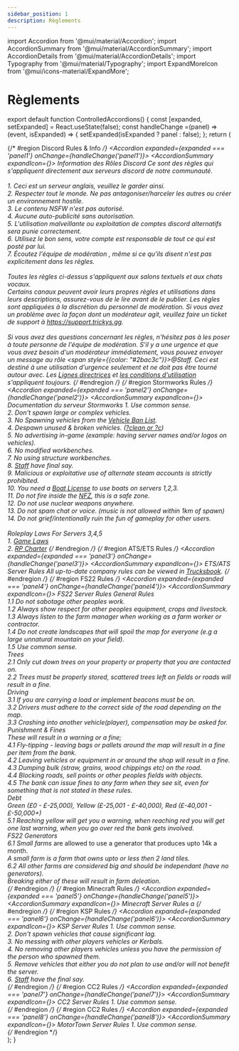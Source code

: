 ```yaml
---
sidebar_position: 1
description: Règlements
---
```


import Accordion from '@mui/material/Accordion';
import AccordionSummary from '@mui/material/AccordionSummary';
import AccordionDetails from '@mui/material/AccordionDetails';
import Typography from '@mui/material/Typography';
import ExpandMoreIcon from '@mui/icons-material/ExpandMore';

# Règlements

export default function ControlledAccordions() { const [expanded, setExpanded] = React.useState(false); const handleChange =(panel) => (event, isExpanded) => { setExpanded(isExpanded ? panel : false); }; return (
    <div>
    {/* #region Discord Rules & Info */}
      <Accordion expanded={expanded === 'panel1'} onChange={handleChange('panel1')}>
        <AccordionSummary expandIcon={<ExpandMoreIcon />}>
          <Typography><i class="fab fa-discord"></i> Information des Rôles Discord</Typography>
        </AccordionSummary>
        <AccordionDetails>
        <Typography>
          Ce sont des règles qui s'appliquent directement aux serveurs discord de notre communauté.<br/><br/>
          1. Ceci est un serveur anglais, veuillez le garder ainsi.<br/>
          2. Respecter tout le monde. Ne pas antagoniser/harceler les autres ou créer un environnement hostile.<br/>
          3. Le contenu NSFW n'est pas autorisé.<br/>
          4. Aucune auto-publicité sans autorisation.<br/>
          5. L'utilisation malveillante ou exploitation de comptes discord alternatifs sera punie correctement.<br/>
          6. Utilisez le bon sens, votre compte est responsable de tout ce qui est posté par lui.<br/>
          7. Écoutez l'équipe de modération <a href="https://trickys.gg/staffteam"></a>, même si ce qu'ils disent n'est pas explicitement dans les règles.<br/><br/>
          Toutes les règles ci-dessus s'appliquent aux salons textuels et aux chats vocaux.<br/>
          Certains canaux peuvent avoir leurs propres règles et utilisations dans leurs descriptions, assurez-vous de le lire avant de le publier. Les règles sont appliquées à la discrétion du personnel de modération. Si vous avez un problème avec la façon dont un modérateur agit, veuillez faire un ticket de support à <a href="https://support.trickys.gg">https://support.trickys.gg</a>. <br/><br/>
          Si vous avez des questions concernant les règles, n'hésitez pas à les poser à toute personne de l'équipe de modération. S'il y a une urgence et que vous avez besoin d'un modérateur immédiatement, vous pouvez envoyer un message au rôle <span style={{color: "#2bac3c"}}>@Staff</span>. Ceci est destiné à une utilisation d'urgence seulement et ne doit pas être tourné autour avec. Les <a href="https://discord.com/guidelines">Lignes directrices</a> et <a href="https://discord.com/terms">les conditions d'utilisation</a> s'appliquent toujours.
        </Typography>
        </AccordionDetails>
      </Accordion>
    {/* #endregion */}
    {/* #region Stormworks Rules */}
      <Accordion expanded={expanded === 'panel2'} onChange={handleChange('panel2')}>
        <AccordionSummary expandIcon={<ExpandMoreIcon />}>
          <Typography><i class="fa-solid fa-anchor"></i> Documentation du serveur Stormworks</Typography>
        </AccordionSummary>
        <AccordionDetails>
        <Typography>
          1. Use common sense.<br/>
          2. Don't spawn large or complex vehicles.<br/>
          3. No Spawning vehicles from the <a href="https://trickys.gg/vehiclebans">Vehicle Ban List</a>.<br/>
          4. Despawn unused & broken vehicles. (<a href="/stormworks/commands">?clean or ?c</a>)<br/>
          5. No advertising in-game (example: having server names and/or logos on vehicles).<br/>
          6. No modified workbenches.<br/>
          7. No using structure workbenches.<br/>
          8. <a href="https://trickys.gg/staffteam">Staff</a> have final say.<br/>
          9. Malicious or exploitative use of alternate steam accounts is strictly prohibited.<br/>
          10. You need a <a href="/stormworks/boats">Boat License</a> to use boats on servers 1,2,3.<br/>
          11. Do not fire inside the <a href="/stormworks/no-fire-zone">NFZ</a>, this is a safe zone.<br/>
          12. Do not use nuclear weapons anywhere.<br/>
          13. Do not spam chat or voice. (music is not allowed within 1km of spawn)<br/>
          14. Do not grief/intentionally ruin the fun of gameplay for other users.<br/><br/>
          Roleplay Laws For Servers 3,4,5<br/>
          1. <a href="/hrplaws">Game Laws</a><br/>
          2. <a href="https://trickys.gg/staffteam">RP Charter</a>
        </Typography>
        </AccordionDetails>
      </Accordion>
    {/* #endregion */}
    {/* #region ATS/ETS Rules */}
      <Accordion expanded={expanded === 'panel3'} onChange={handleChange('panel3')}>
        <AccordionSummary expandIcon={<ExpandMoreIcon />}>
          <Typography><i class="fas fas fa-truck"></i> ETS/ATS Server Rules</Typography>
        </AccordionSummary>
        <AccordionDetails>
        <Typography>
          All up-to-date company rules can be viewed in <a href="https://trucksbook.eu/company/125046">Trucksbook</a>.
        </Typography>
        </AccordionDetails>
      </Accordion>
    {/* #endregion */}
    {/* #region FS22 Rules */}
      <Accordion expanded={expanded === 'panel4'} onChange={handleChange('panel4')}>
        <AccordionSummary expandIcon={<ExpandMoreIcon />}>
          <Typography><i class="fas fa-tractor"></i> FS22 Server Rules</Typography>
        </AccordionSummary>
        <AccordionDetails>
        <Typography>
          <span class="tricky-color">General Rules</span><br/>
          1.1 Do not sabotage other peoples work.<br/>
          1.2 Always show respect for other peoples equipment, crops and livestock.<br/>
          1.3 Always listen to the farm manager when working as a farm worker or contractor.<br/>
          1.4 Do not create landscapes that will spoil the map for everyone (e.g a large unnatural mountain on your field).<br/>
          1.5 Use common sense.<br/>
           <span class="tricky-color">Trees</span><br/>
          2.1 Only cut down trees on your property or property that you are contacted on.<br/>
          2.2 Trees must be properly stored, scattered trees left on fields or roads will result in a fine.<br/>
           <span class="tricky-color">Driving</span><br/>
          3.1 If you are carrying a load or implement beacons must be on.<br/>
          3.2 Drivers must adhere to the correct side of the road depending on the map.<br/>
          3.3 Crashing into another vehicle(player), compensation may be asked for.<br/>
           <span class="tricky-color">Punishment & Fines</span><br/>
          These will result in a warning or a fine;<br/>
          4.1 Fly-tipping - leaving bags or pallets around the map will result in a fine per item from the bank.<br/>
          4.2 Leaving vehicles or equipment in or around the shop will result in a fine.<br/>
          4.3 Dumping bulk (straw, grains, wood chippings etc) on the road.<br/>
          4.4 Blocking roads, sell points or other peoples fields with objects.<br/>
          4.5 The bank can issue fines to any farm when they see sit, even for something that is not stated in these rules.<br/>
           <span class="tricky-color">Debt</span><br/>
          Green (£0 - £-25,000), Yellow (£-25,001 - £-40,000), Red (£-40,001 - £-50,000+)<br/>
          5.1 Reaching yellow will get you a warning, when reaching red you will get one last warning, when you go over red the bank gets involved.<br/>
           <span class="tricky-color">FS22 Generators</span><br/>
          6.1 Small farms* are allowed to use a generator that produces upto 14k a month.<br/>
          *A small farm is a farm that owns upto or less then 2 land tiles.<br/>
          6.2 All other farms are considered big and should be independant (have no generators).<br/>
          Breaking either of these will result in farm deleation.<br/>
        </Typography>
        </AccordionDetails>
      </Accordion>
    {/* #endregion */}
    {/* #region Minecraft Rules */}
      <Accordion expanded={expanded === 'panel5'} onChange={handleChange('panel5')}>
        <AccordionSummary expandIcon={<ExpandMoreIcon />}>
          <Typography><i class="fa-solid fa-square-full"></i> Minecraft Server Rules</Typography>
        </AccordionSummary>
        <AccordionDetails>
        <Typography>
a
        </Typography>
        </AccordionDetails>
      </Accordion>
    {/* #endregion */}
    {/* #region KSP Rules */}
      <Accordion expanded={expanded === 'panel6'} onChange={handleChange('panel6')}>
        <AccordionSummary expandIcon={<ExpandMoreIcon />}>
          <Typography><i class="fas fa-user-astronaut"></i> KSP Server Rules</Typography>
        </AccordionSummary>
        <AccordionDetails>
        <Typography>
          1. Use common sense.<br/>
          2. Don't spawn vehicles that cause significant lag.<br/>
          3. No messing with other players vehicles or Kerbals.<br/>
          4. No removing other players vehicles unless you have the permission of the person who spawned them.<br/>
          5. Remove vehicles that either you do not plan to use and/or will not benefit the server.<br/>
          6. <a href="https://trickys.gg/staffteam">Staff</a> have the final say.<br/>
        </Typography>
        </AccordionDetails>
      </Accordion>
    {/* #endregion */}
    {/* #region CC2 Rules */}
      <Accordion expanded={expanded === 'panel7'} onChange={handleChange('panel7')}>
        <AccordionSummary expandIcon={<ExpandMoreIcon />}>
          <Typography><i class="fas fa-ship"></i> CC2 Server Rules</Typography>
        </AccordionSummary>
        <AccordionDetails>
        <Typography>
          1. Use common sense.<br/>
        </Typography>
        </AccordionDetails>
      </Accordion>
    {/* #endregion */}
    {/* #region CC2 Rules */}
      <Accordion expanded={expanded === 'panel8'} onChange={handleChange('panel8')}>
        <AccordionSummary expandIcon={<ExpandMoreIcon />}>
          <Typography><i class="fas fa-car"></i> MotorTown Server Rules</Typography>
        </AccordionSummary>
        <AccordionDetails>
        <Typography>
          1. Use common sense.<br/>
        </Typography>
        </AccordionDetails>
      </Accordion>
    {/* #endregion */}
    </div>
  ); }
